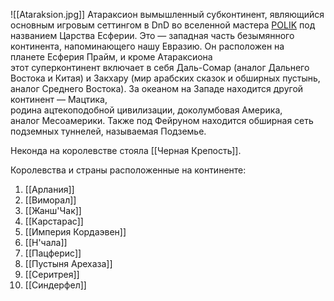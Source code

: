 ![[Ataraksion.jpg]]
Атараксион вымышленный субконтинент, являющийся основным игровым сеттингом в DnD во вселенной мастера [POLIK](https://x.com/POLIKstarik) под названием Царства Есферии. Это — западная часть безымянного континента, напоминающего нашу Евразию. Он расположен на планете Есферия Прайм, и кроме Атараксиона этот суперконтинент включает в себя Даль-Сомар (аналог Дальнего Востока и Китая) и Закхару (мир арабских сказок и обширных пустынь, аналог Среднего Востока). За океаном на Западе находится другой континент — Мацтика, родина ацтекоподобной цивилизации, доколумбовая Америка, аналог Месоамерики. Также под Фейруном находится обширная сеть подземных туннелей, называемая Подземье.




Неконда на королевстве стояла [[Черная Крепость]].

Королевства и страны расположенные на континенте: 
1. [[Арлания]]
2. [[Виморал]]
3. [[Жанш'Чак]]
4. [[Карстарас]]
5. [[Империя Кордаэвен]]
6. [[Н'чала]]
7. [[Пацферис]]
8. [[Пустыня Арехаза]]
9. [[Серитрея]]
10. [[Синдерфел]] 